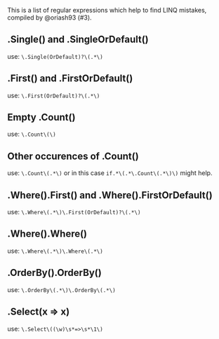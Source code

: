 
This is a list of regular expressions which help to find LINQ mistakes, compiled by @oriash93 (#3).

## .Single() and .SingleOrDefault()
use: `\.Single(OrDefault)?\(.*\)`

## .First() and .FirstOrDefault()  
use: `\.First(OrDefault)?\(.*\)`

## Empty .Count()
use: `\.Count\(\)`

## Other occurences of .Count()
use: `\.Count\(.*\)`
or in this case `if.*\(.*\.Count\(.*\)\)` might help.

## .Where().First() and .Where().FirstOrDefault()
use: `\.Where\(.*\)\.First(OrDefault)?\(.*\)`

## .Where().Where()
use: `\.Where\(.*\)\.Where\(.*\)`

## .OrderBy().OrderBy()
use: `\.OrderBy\(.*\)\.OrderBy\(.*\)`

## .Select(x => x)
use: `\.Select\((\w)\s*=>\s*\1\)`